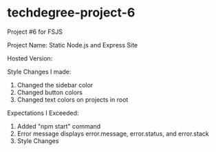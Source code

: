 # techdegree-project-6
Project #6 for FSJS

Project Name: Static Node.js and Express Site

Hosted Version: 

Style Changes I made:
  1. Changed the sidebar color
  2. Changed button colors
  3. Changed text colors on projects in root 

Expectations I Exceeded:
  1. Added "npm start" command
  2. Error message displays error.message, error.status, and error.stack
  3. Style Changes
